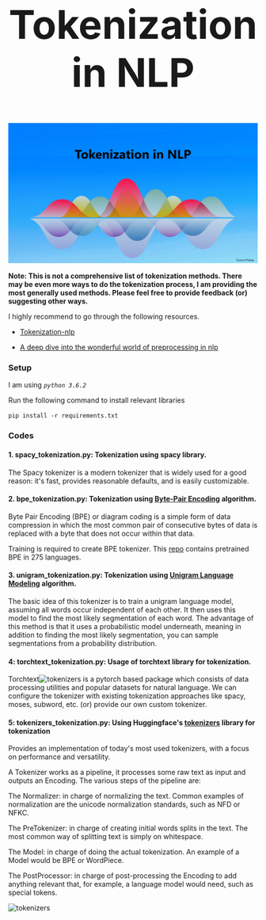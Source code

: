 <h1 align="center" style="font-size:80px">
    Tokenization in NLP
</h1>

![tokenizers](../Images/NLP_Header_Tokenization.png)



**Note: This is not a comprehensive list of tokenization methods. There may be even more ways to do the tokenization process, I am providing the most generally used methods. Please feel free to provide feedback (or) suggesting other ways.**

I highly recommend to go through the following resources.

- [Tokenization-nlp](https://blog.floydhub.com/tokenization-nlp/)

- [A deep dive into the wonderful world of preprocessing in nlp](https://mlexplained.com/2019/11/06/a-deep-dive-into-the-wonderful-world-of-preprocessing-in-nlp/)


### Setup

I am using *`python 3.6.2`*

Run the following command to install relevant libraries
```
pip install -r requirements.txt
```

### Codes

#### 1. spacy_tokenization.py: Tokenization using spacy library.

The Spacy tokenizer is a modern tokenizer that is widely used for a good reason: it's fast, provides reasonable defaults, and is easily customizable.  

#### 2. bpe_tokenization.py: Tokenization using [Byte-Pair Encoding](https://arxiv.org/abs/1508.07909) algorithm.

Byte Pair Encoding (BPE) or diagram coding is a simple form of data compression in which the most common pair of consecutive bytes of data is replaced with a byte that does not occur within that data. 

Training is required to create BPE tokenizer. This [repo](https://github.com/bheinzerling/bpemb) contains pretrained BPE in 275 languages.

#### 3. unigram_tokenization.py: Tokenization using [Unigram Language Modeling](https://arxiv.org/pdf/1804.10959.pdf) algorithm.

The basic idea of this tokenizer is to train a unigram language model, assuming all words occur independent of each other. It then uses this model to find the most likely segmentation of each word. The advantage of this method is that it uses a probabilistic model underneath, meaning in addition to finding the most likely segmentation, you can sample segmentations from a probability distribution.


#### 4: torchtext_tokenization.py: Usage of torchtext library for tokenization.

Torchtext![tokenizers](../assets/images/tokenization/tokenizers.png)
 is a pytorch based package which consists of data processing utilities and popular datasets for natural language. We can configure the tokenizer with existing tokenization approaches like spacy, moses, subword, etc. (or) provide our own custom tokenizer.


#### 5: tokenizers_tokenization.py: Using Huggingface's [tokenizers](https://github.com/huggingface/tokenizers) library for tokenization

Provides an implementation of today's most used tokenizers, with a focus on performance and versatility.

A Tokenizer works as a pipeline, it processes some raw text as input and outputs an Encoding. The various steps of the pipeline are:

The Normalizer: in charge of normalizing the text. Common examples of normalization are the unicode normalization standards, such as NFD or NFKC.

The PreTokenizer: in charge of creating initial words splits in the text. The most common way of splitting text is simply on whitespace.

The Model: in charge of doing the actual tokenization. An example of a Model would be BPE or WordPiece.

The PostProcessor: in charge of post-processing the Encoding to add anything relevant that, for example, a language model would need, such as special tokens.

![tokenizers](../assets/images/tokenization/tokenizers.png)


